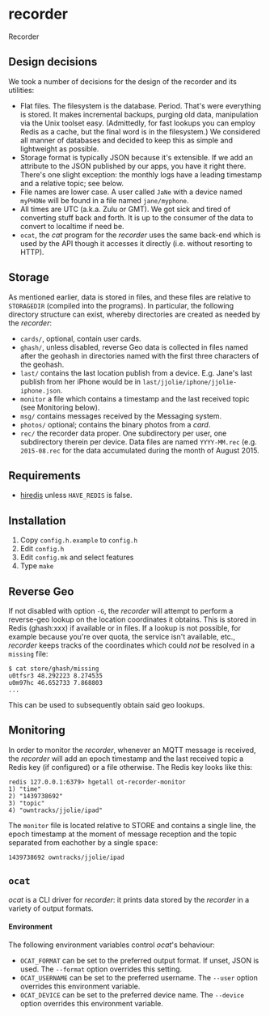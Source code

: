 # recorder
Recorder

## Design decisions

We took a number of decisions for the design of the recorder and its utilities:

* Flat files. The filesystem is the database. Period. That's were everything is stored. It makes incremental backups, purging old data, manipulation via the Unix toolset easy. (Admittedly, for fast lookups you can employ Redis as a cache, but the final word is in the filesystem.) We considered all manner of databases and decided to keep this as simple and lightweight as possible.
* Storage format is typically JSON because it's extensible. If we add an attribute to the JSON published by our apps, you have it right there. There's one slight exception: the monthly logs have a leading timestamp and a relative topic; see below.
* File names are lower case. A user called `JaNe` with a device named `myPHONe` will be found in a file named `jane/myphone`.
* All times are UTC (a.k.a. Zulu or GMT). We got sick and tired of converting stuff back and forth. It is up to the consumer of the data to convert to localtime if need be.
* `ocat`, the _cat_ program for the _recorder_ uses the same back-end which is used by the API though it accesses it directly (i.e. without resorting to HTTP).

## Storage

As mentioned earlier, data is stored in files, and these files are relative to `STORAGEDIR` (compiled into the programs). In particular, the following directory structure can exist, whereby directories are created as needed by the _recorder_:

* `cards/`, optional, contain user cards.
* `ghash/`, unless disabled, reverse Geo data is collected in files named after the geohash in directories named with the first three characters of the geohash.
* `last/` contains the last location publish from a device. E.g. Jane's last publish from her iPhone would be in `last/jjolie/iphone/jjolie-iphone.json`.
* `monitor` a file which contains a timestamp and the last received topic (see Monitoring below).
* `msg/` contains messages received by the Messaging system.
* `photos/` optional; contains the binary photos from a _card_.
* `rec/` the recorder data proper. One subdirectory per user, one subdirectory therein per device. Data files are named `YYYY-MM.rec` (e.g. `2015-08.rec` for the data accumulated during the month of August 2015.




## Requirements

* [hiredis](https://github.com/redis/hiredis) unless `HAVE_REDIS` is false.

## Installation

1. Copy `config.h.example` to `config.h`
1. Edit `config.h`
2. Edit `config.mk` and select features
2. Type `make`

## Reverse Geo

If not disabled with option `-G`, the _recorder_ will attempt to perform a reverse-geo lookup on the location coordinates it obtains. This is stored in Redis (ghash:xxx) if available or in files. If a lookup is not possible, for example because you're over quota, the service isn't available, etc., _recorder_ keeps tracks of the coordinates which could *not* be resolved in a `missing` file:

```
$ cat store/ghash/missing
u0tfsr3 48.292223 8.274535
u0m97hc 46.652733 7.868803
...
```

This can be used to subsequently obtain said geo lookups.


## Monitoring

In order to monitor the _recorder_, whenever an MQTT message is received, the _recorder_ will add an epoch timestamp and the last received topic a Redis key (if configured) or a file otherwise. The Redis key looks like this:

```
redis 127.0.0.1:6379> hgetall ot-recorder-monitor
1) "time"
2) "1439738692"
3) "topic"
4) "owntracks/jjolie/ipad"
```

The `monitor` file is located relative to STORE and contains a single line, the epoch timestamp at the moment of message reception and the topic separated from eachother by a single space:

```
1439738692 owntracks/jjolie/ipad
```

## `ocat`

_ocat_ is a CLI driver for _recorder_: it prints data stored by the _recorder_ in a variety of output formats.

#### Environment

The following environment variables control _ocat_'s behaviour:

* `OCAT_FORMAT` can be set to the preferred output format. If unset, JSON is used. The `--format` option overrides this setting.
* `OCAT_USERNAME` can be set to the preferred username. The `--user` option overrides this environment variable.
* `OCAT_DEVICE` can be set to the preferred device name. The `--device` option overrides this environment variable.

